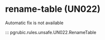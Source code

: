 # rename-table (UN022)

Automatic fix is not available

::: pgrubic.rules.unsafe.UN022.RenameTable

